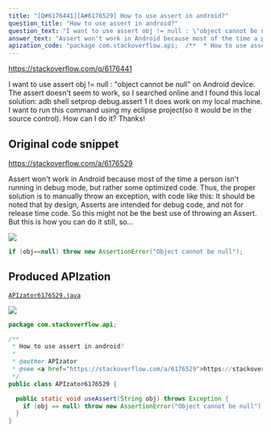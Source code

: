 ```yaml
---
title: "[Q#6176441][A#6176529] How to use assert in android?"
question_title: "How to use assert in android?"
question_text: "I want to use assert obj != null : \"object cannot be null\" on Android device. The assert doesn't seem to work, so I searched online and I found this local solution: adb shell setprop debug.assert 1 it does work on my local machine. I want to run this command using my eclipse project(so it would be in the source control). How can I do it? Thanks!"
answer_text: "Assert won't work in Android because most of the time a person isn't running in debug mode, but rather some optimized code. Thus, the proper solution is to manually throw an exception, with code like this: It should be noted that by design, Asserts are intended for debug code, and not for release time code. So this might not be the best use of throwing an Assert. But this is how you can do it still, so..."
apization_code: "package com.stackoverflow.api;  /**  * How to use assert in android?  *  * @author APIzator  * @see <a href=\"https://stackoverflow.com/a/6176529\">https://stackoverflow.com/a/6176529</a>  */ public class APIzator6176529 {    public static void useAssert(String obj) throws Exception {     if (obj == null) throw new AssertionError(\"Object cannot be null\");   } }"
---
```


https://stackoverflow.com/q/6176441

I want to use assert obj != null : &quot;object cannot be null&quot; on Android device. The assert doesn&#x27;t seem to work, so I searched online and I found this local solution:
adb shell setprop debug.assert 1
it does work on my local machine.
I want to run this command using my eclipse project(so it would be in the source control).
How can I do it?
Thanks!



## Original code snippet

https://stackoverflow.com/a/6176529

Assert won&#x27;t work in Android because most of the time a person isn&#x27;t running in debug mode, but rather some optimized code. Thus, the proper solution is to manually throw an exception, with code like this:
It should be noted that by design, Asserts are intended for debug code, and not for release time code. So this might not be the best use of throwing an Assert. But this is how you can do it still, so...

<div class="code-logo"><img src="/stackoverflow.png" /></div>

```java
if (obj==null) throw new AssertionError("Object cannot be null");
```

## Produced APIzation

[`APIzator6176529.java`](https://github.com/blind-papers/apization-temp-data/raw/main/search/APIzator6176529.java)

<div class="code-logo"><img src="/apizator.png" /></div>

```java
package com.stackoverflow.api;

/**
 * How to use assert in android?
 *
 * @author APIzator
 * @see <a href="https://stackoverflow.com/a/6176529">https://stackoverflow.com/a/6176529</a>
 */
public class APIzator6176529 {

  public static void useAssert(String obj) throws Exception {
    if (obj == null) throw new AssertionError("Object cannot be null");
  }
}

```